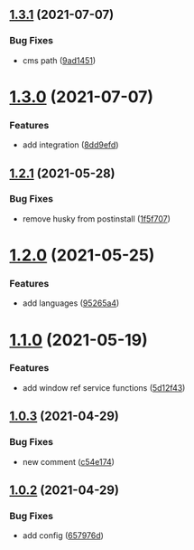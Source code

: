 ## [1.3.1](https://github.com/baloise/web-app-utils/compare/v1.3.0...v1.3.1) (2021-07-07)


### Bug Fixes

* cms path ([9ad1451](https://github.com/baloise/web-app-utils/commit/9ad14513af60aa7661c5da0d34d8dbefa26bff46))

# [1.3.0](https://github.com/baloise/web-app-utils/compare/v1.2.1...v1.3.0) (2021-07-07)


### Features

* add integration ([8dd9efd](https://github.com/baloise/web-app-utils/commit/8dd9efd5b200cf19c44a47cdf23c377145c53850))

## [1.2.1](https://github.com/baloise/web-app-utils/compare/v1.2.0...v1.2.1) (2021-05-28)


### Bug Fixes

* remove husky from postinstall ([1f5f707](https://github.com/baloise/web-app-utils/commit/1f5f707a201457728ccc37eeaf0ce2e294dc3db2))

# [1.2.0](https://github.com/baloise/web-app-utils/compare/v1.1.0...v1.2.0) (2021-05-25)


### Features

* add languages ([95265a4](https://github.com/baloise/web-app-utils/commit/95265a4d63dae16c57eb754a70f5c643e9951064))

# [1.1.0](https://github.com/baloise/web-app-utils/compare/v1.0.3...v1.1.0) (2021-05-19)


### Features

* add window ref service functions ([5d12f43](https://github.com/baloise/web-app-utils/commit/5d12f43cadcc567c96995c9b9505a7ad83072aba))

## [1.0.3](https://github.com/baloise/web-app-utils/compare/v1.0.2...v1.0.3) (2021-04-29)


### Bug Fixes

* new comment ([c54e174](https://github.com/baloise/web-app-utils/commit/c54e174f5071321f579da34516ce5e6f50383df2))

## [1.0.2](https://github.com/baloise/web-app-utils/compare/v1.0.1...v1.0.2) (2021-04-29)


### Bug Fixes

* add config ([657976d](https://github.com/baloise/web-app-utils/commit/657976d5bdfbd5dfdf4f6280c95860e7be6c528d))
